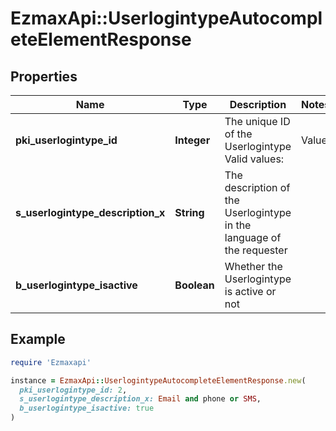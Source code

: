 # EzmaxApi::UserlogintypeAutocompleteElementResponse

## Properties

| Name | Type | Description | Notes |
| ---- | ---- | ----------- | ----- |
| **pki_userlogintype_id** | **Integer** | The unique ID of the Userlogintype  Valid values:  |Value|Description|Detail| |-|-|-| |1|**Email Only**|The Ezsignsigner will receive a secure link by email| |2|**Email and phone or SMS**|The Ezsignsigner will receive a secure link by email and will need to authenticate using SMS or Phone call. **Additional fee applies**| |3|**Email and secret question**|The Ezsignsigner will receive a secure link by email and will need to authenticate using a predefined question and answer| |4|**In person only**|The Ezsignsigner will only be able to sign \&quot;In-Person\&quot; and there won&#39;t be any authentication. No email will be sent for invitation to sign. Make sure you evaluate the risk of signature denial and at minimum, we recommend you use a handwritten signature type| |5|**In person with phone or SMS**|The Ezsignsigner will only be able to sign \&quot;In-Person\&quot; and will need to authenticate using SMS or Phone call. No email will be sent for invitation to sign. **Additional fee applies**| |  |
| **s_userlogintype_description_x** | **String** | The description of the Userlogintype in the language of the requester |  |
| **b_userlogintype_isactive** | **Boolean** | Whether the Userlogintype is active or not |  |

## Example

```ruby
require 'Ezmaxapi'

instance = EzmaxApi::UserlogintypeAutocompleteElementResponse.new(
  pki_userlogintype_id: 2,
  s_userlogintype_description_x: Email and phone or SMS,
  b_userlogintype_isactive: true
)
```

